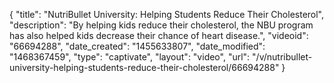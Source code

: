 {
    "title": "NutriBullet University: Helping Students Reduce Their Cholesterol",
    "description": "By helping kids reduce their cholesterol, the NBU program has also helped kids decrease their chance of heart disease.",
    "videoid": "66694288",
    "date_created": "1455633807",
    "date_modified": "1468367459",
    "type": "captivate",
    "layout": "video",
    "url": "\/v\/nutribullet-university-helping-students-reduce-their-cholesterol\/66694288"
}